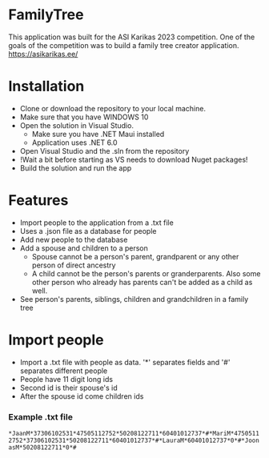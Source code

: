 # FamilyTree
This application was built for the ASI Karikas 2023 competition. One of the goals of the competition was to build a family tree creator application. https://asikarikas.ee/

# Installation

* Clone or download the repository to your local machine.
* Make sure that you have WINDOWS 10
* Open the solution in Visual Studio.
  * Make sure you have .NET Maui installed
  * Application uses .NET 6.0
* Open Visual Studio and the .sln from the repository
* !Wait a bit before starting as VS needs to download Nuget packages!
* Build the solution and run the app

# Features
* Import people to the application from a .txt file
* Uses a .json file as a database for people
* Add new people to the database
* Add a spouse and children to a person
  * Spouse cannot be a person's parent, grandparent or any other person of direct ancestry
  * A child cannot be the person's parents or granderparents. Also some other person who already has parents can't be added as a child as well.
* See person's parents, siblings, children and grandchildren in a family tree

# Import people
* Import a .txt file with people as data. '*' separates fields and '#' separates different people
* People have 11 digit long ids
* Second id is their spouse's id
* After the spouse id come children ids
### Example .txt file
`*JaanM*37306102531*47505112752*50208122711*60401012737*#*MariM*47505112752*37306102531*50208122711*60401012737*#*LauraM*60401012737*0*#*JoonasM*50208122711*0*#`
